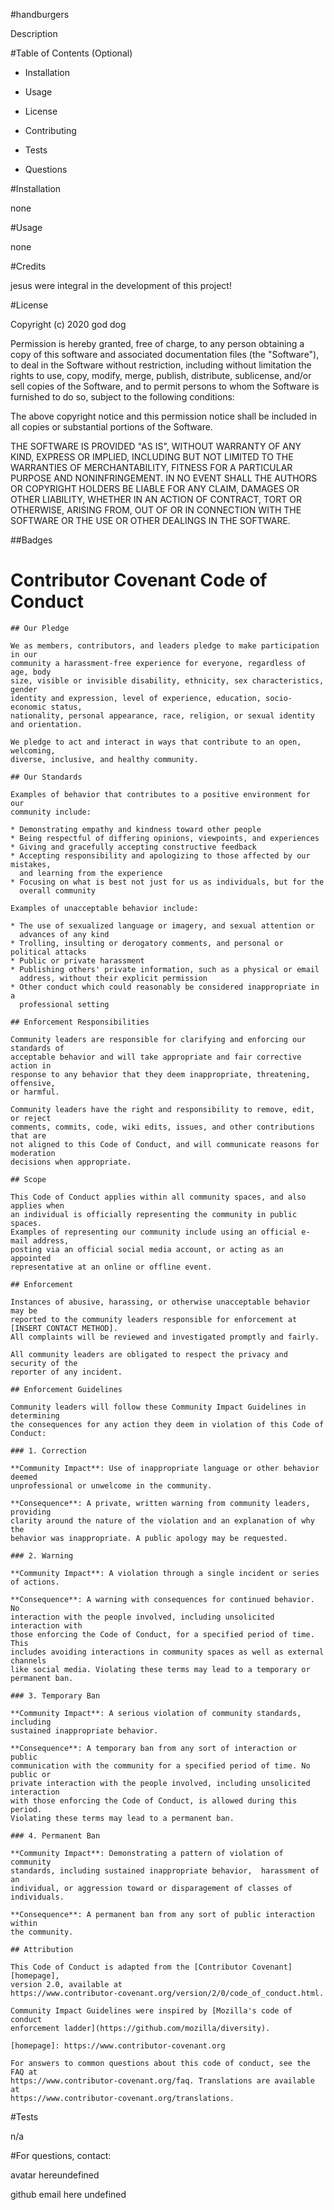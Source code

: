 #handburgers
    
Description
    
    
#Table of Contents (Optional)
      
* Installation
      
* Usage
      
* License
      
* Contributing
      
* Tests
      
* Questions    
    
    
#Installation
    
none
    
    
#Usage
    
none
    
    
#Credits
    
jesus were integral in the development of this project!
    
    
#License
    
Copyright (c) 2020 god dog

    
Permission is hereby granted, free of charge, to any person obtaining a copy of this software and associated documentation files (the "Software"), to deal in the Software without restriction, including without limitation the rights to use, copy, modify, merge, publish, distribute, sublicense, and/or sell copies of the Software, and to permit persons to whom the Software is furnished to do so, subject to the following conditions:

    
The above copyright notice and this permission notice shall be included in all copies or substantial portions of the Software.

    
THE SOFTWARE IS PROVIDED "AS IS", WITHOUT WARRANTY OF ANY KIND, EXPRESS OR IMPLIED, INCLUDING BUT NOT LIMITED TO THE WARRANTIES OF MERCHANTABILITY, FITNESS FOR A PARTICULAR PURPOSE AND NONINFRINGEMENT. IN NO EVENT SHALL THE AUTHORS OR COPYRIGHT HOLDERS BE LIABLE FOR ANY CLAIM, DAMAGES OR OTHER LIABILITY, WHETHER IN AN ACTION OF CONTRACT, TORT OR OTHERWISE, ARISING FROM, OUT OF OR IN CONNECTION WITH THE SOFTWARE OR THE USE OR OTHER DEALINGS IN THE SOFTWARE.
    
    
##Badges
    
    
    
  
    
# Contributor Covenant Code of Conduct

    ## Our Pledge

    We as members, contributors, and leaders pledge to make participation in our
    community a harassment-free experience for everyone, regardless of age, body
    size, visible or invisible disability, ethnicity, sex characteristics, gender
    identity and expression, level of experience, education, socio-economic status,
    nationality, personal appearance, race, religion, or sexual identity
    and orientation.

    We pledge to act and interact in ways that contribute to an open, welcoming,
    diverse, inclusive, and healthy community.

    ## Our Standards

    Examples of behavior that contributes to a positive environment for our
    community include:

    * Demonstrating empathy and kindness toward other people
    * Being respectful of differing opinions, viewpoints, and experiences
    * Giving and gracefully accepting constructive feedback
    * Accepting responsibility and apologizing to those affected by our mistakes,
      and learning from the experience
    * Focusing on what is best not just for us as individuals, but for the
      overall community

    Examples of unacceptable behavior include:

    * The use of sexualized language or imagery, and sexual attention or
      advances of any kind
    * Trolling, insulting or derogatory comments, and personal or political attacks
    * Public or private harassment
    * Publishing others' private information, such as a physical or email
      address, without their explicit permission
    * Other conduct which could reasonably be considered inappropriate in a
      professional setting

    ## Enforcement Responsibilities

    Community leaders are responsible for clarifying and enforcing our standards of
    acceptable behavior and will take appropriate and fair corrective action in
    response to any behavior that they deem inappropriate, threatening, offensive,
    or harmful.

    Community leaders have the right and responsibility to remove, edit, or reject
    comments, commits, code, wiki edits, issues, and other contributions that are
    not aligned to this Code of Conduct, and will communicate reasons for moderation
    decisions when appropriate.

    ## Scope

    This Code of Conduct applies within all community spaces, and also applies when
    an individual is officially representing the community in public spaces.
    Examples of representing our community include using an official e-mail address,
    posting via an official social media account, or acting as an appointed
    representative at an online or offline event.

    ## Enforcement

    Instances of abusive, harassing, or otherwise unacceptable behavior may be
    reported to the community leaders responsible for enforcement at
    [INSERT CONTACT METHOD].
    All complaints will be reviewed and investigated promptly and fairly.

    All community leaders are obligated to respect the privacy and security of the
    reporter of any incident.

    ## Enforcement Guidelines

    Community leaders will follow these Community Impact Guidelines in determining
    the consequences for any action they deem in violation of this Code of Conduct:

    ### 1. Correction

    **Community Impact**: Use of inappropriate language or other behavior deemed
    unprofessional or unwelcome in the community.

    **Consequence**: A private, written warning from community leaders, providing
    clarity around the nature of the violation and an explanation of why the
    behavior was inappropriate. A public apology may be requested.

    ### 2. Warning

    **Community Impact**: A violation through a single incident or series
    of actions.

    **Consequence**: A warning with consequences for continued behavior. No
    interaction with the people involved, including unsolicited interaction with
    those enforcing the Code of Conduct, for a specified period of time. This
    includes avoiding interactions in community spaces as well as external channels
    like social media. Violating these terms may lead to a temporary or
    permanent ban.

    ### 3. Temporary Ban

    **Community Impact**: A serious violation of community standards, including
    sustained inappropriate behavior.

    **Consequence**: A temporary ban from any sort of interaction or public
    communication with the community for a specified period of time. No public or
    private interaction with the people involved, including unsolicited interaction
    with those enforcing the Code of Conduct, is allowed during this period.
    Violating these terms may lead to a permanent ban.

    ### 4. Permanent Ban

    **Community Impact**: Demonstrating a pattern of violation of community
    standards, including sustained inappropriate behavior,  harassment of an
    individual, or aggression toward or disparagement of classes of individuals.

    **Consequence**: A permanent ban from any sort of public interaction within
    the community.

    ## Attribution

    This Code of Conduct is adapted from the [Contributor Covenant][homepage],
    version 2.0, available at
    https://www.contributor-covenant.org/version/2/0/code_of_conduct.html.

    Community Impact Guidelines were inspired by [Mozilla's code of conduct
    enforcement ladder](https://github.com/mozilla/diversity).

    [homepage]: https://www.contributor-covenant.org

    For answers to common questions about this code of conduct, see the FAQ at
    https://www.contributor-covenant.org/faq. Translations are available at
    https://www.contributor-covenant.org/translations.
    
    
#Tests
    
n/a

    
#For questions, contact:

    
avatar hereundefined
    
github email here undefined
    